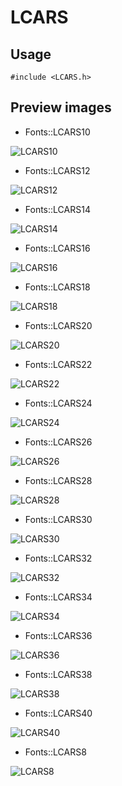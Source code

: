 LCARS
==========

Usage
------

    #include <LCARS.h>

Preview images
--------------
* Fonts::LCARS10 

![LCARS10](https://raw.githubusercontent.com/DisplayCore/LCARS/master/Preview/LCARS10.png)

* Fonts::LCARS12 

![LCARS12](https://raw.githubusercontent.com/DisplayCore/LCARS/master/Preview/LCARS12.png)

* Fonts::LCARS14 

![LCARS14](https://raw.githubusercontent.com/DisplayCore/LCARS/master/Preview/LCARS14.png)

* Fonts::LCARS16 

![LCARS16](https://raw.githubusercontent.com/DisplayCore/LCARS/master/Preview/LCARS16.png)

* Fonts::LCARS18 

![LCARS18](https://raw.githubusercontent.com/DisplayCore/LCARS/master/Preview/LCARS18.png)

* Fonts::LCARS20 

![LCARS20](https://raw.githubusercontent.com/DisplayCore/LCARS/master/Preview/LCARS20.png)

* Fonts::LCARS22 

![LCARS22](https://raw.githubusercontent.com/DisplayCore/LCARS/master/Preview/LCARS22.png)

* Fonts::LCARS24 

![LCARS24](https://raw.githubusercontent.com/DisplayCore/LCARS/master/Preview/LCARS24.png)

* Fonts::LCARS26 

![LCARS26](https://raw.githubusercontent.com/DisplayCore/LCARS/master/Preview/LCARS26.png)

* Fonts::LCARS28 

![LCARS28](https://raw.githubusercontent.com/DisplayCore/LCARS/master/Preview/LCARS28.png)

* Fonts::LCARS30 

![LCARS30](https://raw.githubusercontent.com/DisplayCore/LCARS/master/Preview/LCARS30.png)

* Fonts::LCARS32 

![LCARS32](https://raw.githubusercontent.com/DisplayCore/LCARS/master/Preview/LCARS32.png)

* Fonts::LCARS34 

![LCARS34](https://raw.githubusercontent.com/DisplayCore/LCARS/master/Preview/LCARS34.png)

* Fonts::LCARS36 

![LCARS36](https://raw.githubusercontent.com/DisplayCore/LCARS/master/Preview/LCARS36.png)

* Fonts::LCARS38 

![LCARS38](https://raw.githubusercontent.com/DisplayCore/LCARS/master/Preview/LCARS38.png)

* Fonts::LCARS40 

![LCARS40](https://raw.githubusercontent.com/DisplayCore/LCARS/master/Preview/LCARS40.png)

* Fonts::LCARS8 

![LCARS8](https://raw.githubusercontent.com/DisplayCore/LCARS/master/Preview/LCARS8.png)

